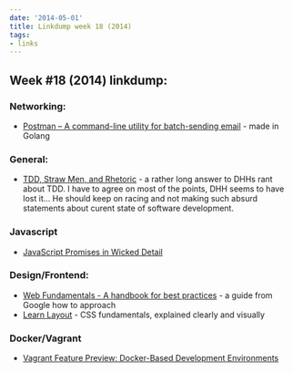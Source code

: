 ```yaml
---
date: '2014-05-01'
title: Linkdump week 18 (2014)
tags:
- links
---
```



## Week #18 (2014) linkdump:


### Networking:
  - [Postman – A command-line utility for batch-sending email](https://github.com/zachlatta/postman) - made in Golang

### General:
  - [TDD, Straw Men, and Rhetoric](https://www.destroyallsoftware.com/blog/2014/tdd-straw-men-and-rhetoric) - a rather long answer to DHHs rant about TDD. I have to agree on most of the points, DHH seems to have lost it... He should keep on racing and not making such absurd statements about curent state of software development.

### Javascript
  - [JavaScript Promises in Wicked Detail](http://mattgreer.org/articles/promises-in-wicked-detail/)


### Design/Frontend:
  - [Web Fundamentals - A handbook for best practices](https://developers.google.com/web/fundamentals/) - a guide from Google how to approach
  - [Learn Layout](http://learnlayout.com/) - CSS fundamentals, explained clearly and visually


### Docker/Vagrant
 - [Vagrant Feature Preview: Docker-Based Development Environments](http://www.vagrantup.com/blog/feature-preview-vagrant-1-6-docker-dev-environments.html)

<!--more-->